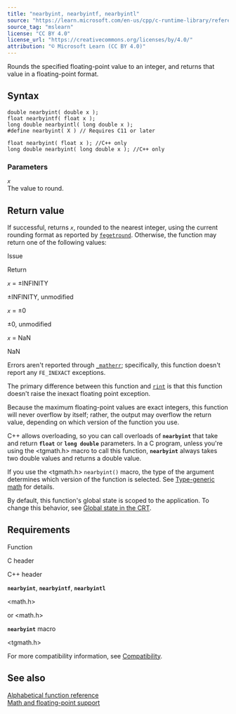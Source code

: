 ```yaml
---
title: "nearbyint, nearbyintf, nearbyintl"
source: "https://learn.microsoft.com/en-us/cpp/c-runtime-library/reference/nearbyint-nearbyintf-nearbyintl1?view=msvc-170"
source_tag: "mslearn"
license: "CC BY 4.0"
license_url: "https://creativecommons.org/licenses/by/4.0/"
attribution: "© Microsoft Learn (CC BY 4.0)"
---
```

Rounds the specified floating-point value to an integer, and returns that value in a floating-point format.

## Syntax

```
double nearbyint( double x );
float nearbyintf( float x );
long double nearbyintl( long double x );
#define nearbyint( X ) // Requires C11 or later

float nearbyint( float x ); //C++ only
long double nearbyint( long double x ); //C++ only
```

### Parameters

_`x`_  
The value to round.

## Return value

If successful, returns _`x`_, rounded to the nearest integer, using the current rounding format as reported by [`fegetround`](https://learn.microsoft.com/en-us/cpp/c-runtime-library/reference/fegetround-fesetround2?view=msvc-170). Otherwise, the function may return one of the following values:

Issue

Return

_`x`_ = ±INFINITY

±INFINITY, unmodified

_`x`_ = ±0

±0, unmodified

_`x`_ = NaN

NaN

Errors aren't reported through [`_matherr`](https://learn.microsoft.com/en-us/cpp/c-runtime-library/reference/matherr?view=msvc-170); specifically, this function doesn't report any `FE_INEXACT` exceptions.

The primary difference between this function and [`rint`](https://learn.microsoft.com/en-us/cpp/c-runtime-library/reference/rint-rintf-rintl?view=msvc-170) is that this function doesn't raise the inexact floating point exception.

Because the maximum floating-point values are exact integers, this function will never overflow by itself; rather, the output may overflow the return value, depending on which version of the function you use.

C++ allows overloading, so you can call overloads of **`nearbyint`** that take and return **`float`** or **`long double`** parameters. In a C program, unless you're using the <tgmath.h> macro to call this function, **`nearbyint`** always takes two double values and returns a double value.

If you use the <tgmath.h> `nearbyint()` macro, the type of the argument determines which version of the function is selected. See [Type-generic math](https://learn.microsoft.com/en-us/cpp/c-runtime-library/tgmath?view=msvc-170) for details.

By default, this function's global state is scoped to the application. To change this behavior, see [Global state in the CRT](https://learn.microsoft.com/en-us/cpp/c-runtime-library/global-state?view=msvc-170).

## Requirements

Function

C header

C++ header

**`nearbyint`**, **`nearbyintf`**, **`nearbyintl`**

<math.h>

<cmath> or <math.h>

**`nearbyint`** macro

<tgmath.h>

For more compatibility information, see [Compatibility](https://learn.microsoft.com/en-us/cpp/c-runtime-library/compatibility?view=msvc-170).

## See also

[Alphabetical function reference](https://learn.microsoft.com/en-us/cpp/c-runtime-library/reference/crt-alphabetical-function-reference?view=msvc-170)  
[Math and floating-point support](https://learn.microsoft.com/en-us/cpp/c-runtime-library/floating-point-support?view=msvc-170)